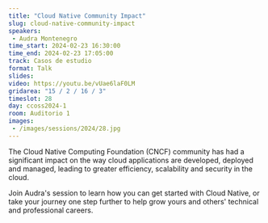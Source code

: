 ```yaml
---
title: "Cloud Native Community Impact"
slug: cloud-native-community-impact
speakers:
 - Audra Montenegro
time_start: 2024-02-23 16:30:00
time_end: 2024-02-23 17:05:00
track: Casos de estudio
format: Talk
slides: 
video: https://youtu.be/vUae6laF0LM
gridarea: "15 / 2 / 16 / 3"
timeslot: 28
day: ccoss2024-1
room: Auditorio 1
images: 
 - /images/sessions/2024/28.jpg
---
```


The Cloud Native Computing Foundation (CNCF) community has had a significant impact on the way cloud applications are developed, deployed and managed, leading to greater efficiency, scalability and security in the cloud.
  
Join Audra's session to learn how you can get started with Cloud Native, or take your journey one step further to help grow yours and others' technical and professional careers.